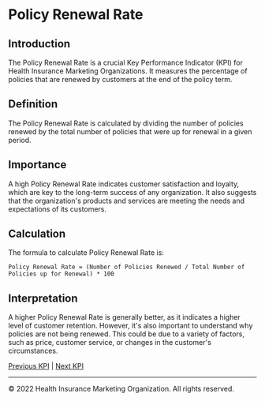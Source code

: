 # Policy Renewal Rate

## Introduction

The Policy Renewal Rate is a crucial Key Performance Indicator (KPI) for Health Insurance Marketing Organizations. It measures the percentage of policies that are renewed by customers at the end of the policy term.

## Definition

The Policy Renewal Rate is calculated by dividing the number of policies renewed by the total number of policies that were up for renewal in a given period.

## Importance

A high Policy Renewal Rate indicates customer satisfaction and loyalty, which are key to the long-term success of any organization. It also suggests that the organization's products and services are meeting the needs and expectations of its customers.

## Calculation

The formula to calculate Policy Renewal Rate is:

```
Policy Renewal Rate = (Number of Policies Renewed / Total Number of Policies up for Renewal) * 100
```

## Interpretation

A higher Policy Renewal Rate is generally better, as it indicates a higher level of customer retention. However, it's also important to understand why policies are not being renewed. This could be due to a variety of factors, such as price, customer service, or changes in the customer's circumstances.

[Previous KPI](./customer_lifetime_value.md) | [Next KPI](./customer_acquisition_cost.md)

---

© 2022 Health Insurance Marketing Organization. All rights reserved.